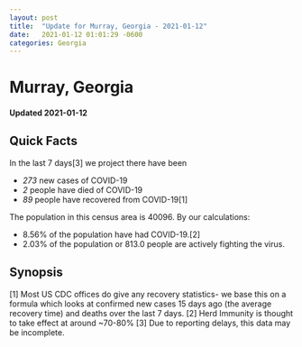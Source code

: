 ```yaml
---
layout: post
title:  "Update for Murray, Georgia - 2021-01-12"
date:   2021-01-12 01:01:29 -0600
categories: Georgia
---
```


# Murray, Georgia
#### Updated 2021-01-12

## Quick Facts

In the last 7 days[3] we project there have been
- *273* new cases of COVID-19
- *2* people have died of COVID-19
- *89* people have recovered from COVID-19[1]

The population in this census area is 40096. By our calculations:
- 8.56% of the population have had COVID-19.[2]
- 2.03% of the population or 813.0 people are actively fighting the virus.

## Synopsis




[1] Most US CDC offices do give any recovery statistics- we base this on a formula which looks at confirmed new cases
15 days ago (the average recovery time) and deaths over the last 7 days.
[2] Herd Immunity is thought to take effect at around ~70-80%
[3] Due to reporting delays, this data may be incomplete. 
    